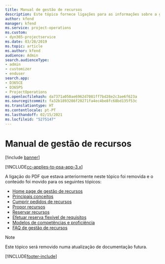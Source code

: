 ```yaml
---
title: Manual de gestão de recursos
description: Este tópico fornece ligações para as informações sobre a gestão de recursos no Project Service Automation.
author: kfend
manager: kfend
ms.service: project-operations
ms.custom:
- dyn365-projectservice
ms.date: 03/28/2019
ms.topic: article
ms.author: kfend
audience: Admin
search.audienceType:
- admin
- customizer
- enduser
search.app:
- D365CE
- D365PS
- ProjectOperations
ms.openlocfilehash: da7371a050ae6962d7081ff7bd28e2c3ae6f623a
ms.sourcegitcommit: fa32b1893286f20271fa4ec4be8fc68bd135f53c
ms.translationtype: HT
ms.contentlocale: pt-PT
ms.lasthandoff: 02/15/2021
ms.locfileid: "5275147"
---
```

# <a name="resource-management-guide"></a>Manual de gestão de recursos

[!include [banner](../../includes/psa-now-project-operations.md)]

[!INCLUDE[cc-applies-to-psa-app-3.x](../../includes/cc-applies-to-psa-app-3x.md)]

A ligação do PDF que estava anteriormente neste tópico foi removida e o conteúdo foi movido para os seguintes tópicos:

- [Home page de gestão de recursos](../resource-management-home-page.md)
- [Principais conceitos](../reports-key-concepts.md)
- [Cumprir pedidos de recursos](../resource-management-fulfill-requests.md)
- [Propor recursos](../resource-management-propose-resources.md)
- [Reservar recursos](../resource-management-book-resources-scheduleboard.md)
- [Efetuar reserva flexível de requisitos](../resource-management-softbook-requirements.md)
- [Modelos de competências e proficiência](../resource-management-skills-proficiency.md)
- [FAQ de gestão de recursos](../resource-management-faq.md)

> [!NOTE]
> Este tópico será removido numa atualização de documentação futura. 


[!INCLUDE[footer-include](../../includes/footer-banner.md)]